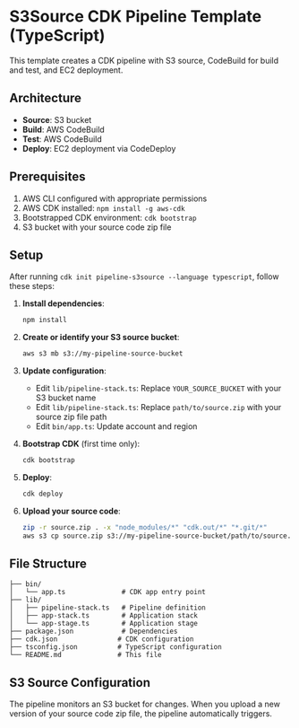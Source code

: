 # S3Source CDK Pipeline Template (TypeScript)

This template creates a CDK pipeline with S3 source, CodeBuild for build and test, and EC2 deployment.

## Architecture

- **Source**: S3 bucket
- **Build**: AWS CodeBuild
- **Test**: AWS CodeBuild
- **Deploy**: EC2 deployment via CodeDeploy

## Prerequisites

1. AWS CLI configured with appropriate permissions
2. AWS CDK installed: `npm install -g aws-cdk`
3. Bootstrapped CDK environment: `cdk bootstrap`
4. S3 bucket with your source code zip file

## Setup

After running `cdk init pipeline-s3source --language typescript`, follow these steps:

1. **Install dependencies**:
   ```bash
   npm install
   ```

2. **Create or identify your S3 source bucket**:
   ```bash
   aws s3 mb s3://my-pipeline-source-bucket
   ```

3. **Update configuration**:
   - Edit `lib/pipeline-stack.ts`: Replace `YOUR_SOURCE_BUCKET` with your S3 bucket name
   - Edit `lib/pipeline-stack.ts`: Replace `path/to/source.zip` with your source zip file path
   - Edit `bin/app.ts`: Update account and region

4. **Bootstrap CDK** (first time only):
   ```bash
   cdk bootstrap
   ```

5. **Deploy**:
   ```bash
   cdk deploy
   ```

6. **Upload your source code**:
   ```bash
   zip -r source.zip . -x "node_modules/*" "cdk.out/*" "*.git/*"
   aws s3 cp source.zip s3://my-pipeline-source-bucket/path/to/source.zip
   ```

## File Structure

```
├── bin/
│   └── app.ts              # CDK app entry point
├── lib/
│   ├── pipeline-stack.ts   # Pipeline definition
│   ├── app-stack.ts        # Application stack
│   └── app-stage.ts        # Application stage
├── package.json            # Dependencies
├── cdk.json               # CDK configuration
├── tsconfig.json          # TypeScript configuration
└── README.md              # This file
```

## S3 Source Configuration

The pipeline monitors an S3 bucket for changes. When you upload a new version of your source code zip file, the pipeline automatically triggers.